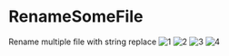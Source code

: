 # RenameSomeFile
Rename multiple file with string replace
![1](https://user-images.githubusercontent.com/85477443/128995107-aef69878-6999-4d7d-a6b4-f0258b92c081.PNG)
![2](https://user-images.githubusercontent.com/85477443/128995114-379556c0-cd28-4070-bfee-66f4143f43e9.PNG)
![3](https://user-images.githubusercontent.com/85477443/128995122-d4d97fad-0061-4fe3-beb2-e206c350d7b4.PNG)
![4](https://user-images.githubusercontent.com/85477443/128995130-87804fdf-19a3-4e64-84e2-a43e20c53eeb.PNG)
